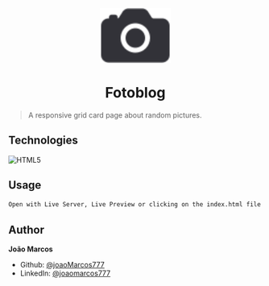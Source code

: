<p align="center">
  <img src="./assets/cam.svg" width="140px" />
</p>

<h1 align="center">Fotoblog</h1>

> A responsive grid card page about random pictures.

## Technologies

![HTML5](https://img.shields.io/badge/-HTML5-05122A?style=flat&logo=html5)&nbsp;

## Usage

```sh
Open with Live Server, Live Preview or clicking on the index.html file
```

## Author

**João Marcos**

- Github: [@joaoMarcos777](https://github.com/joaoMarcos777)
- LinkedIn: [@joaomarcos777](https://linkedin.com/in/joaomarcos777)
